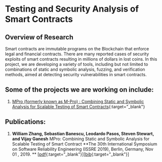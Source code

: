 
# Testing and Security Analysis of Smart Contracts

## Overview of Research
Smart contracts are immutable programs on the Blockchain that enforce legal and financial contracts. There are many reported cases of security exploits of smart contracts resulting in millions of dollars in lost coins. In this project, we are developing a variety of tools, including but not limited to combinations of static and symbolic analysis, fuzzing, and verification methods, aimed at detecting security vulnerabilities in smart contracts.


## Some of the projects we are working on include:
1. [MPro (formerly known as M-Pro) : Combining Static and Symbolic Analysis for Scalable Testing of Smart Contracts](https://smart-contract-analysis.github.io/website/mpro.html){:target="_blank"}

## Publications:
1. **William Zhang, Sebastian Banescu, Leodardo Pasos, Steven Stewart, and Vijay Ganesh**
  MPro: Combining Static and Symbolic Analysis for Scalable Testing of Smart Contract
  **The 30th International Symposium on Software Reliability Engineering (ISSRE 2019), Berlin, Germany, Nov 01 , 2019. **
[[pdf](https://arxiv.org/pdf/1911.00570.pdf){:target="_blank"}][[bib](https://dblp.uni-trier.de/rec/conf/issre/ZhangBPSG19.html){:target="_blank"}]
